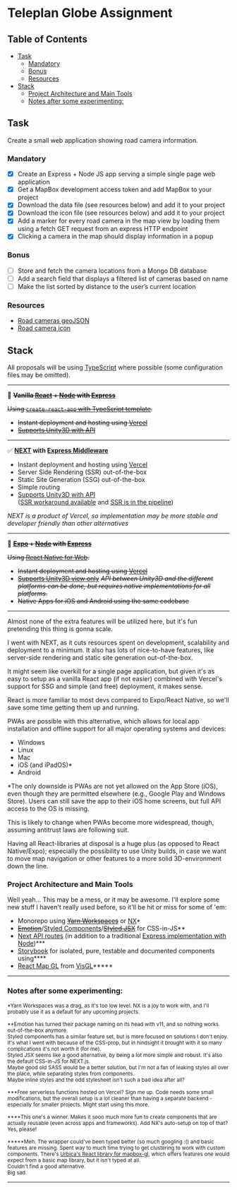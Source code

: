# Teleplan Globe Assignment <!-- omit in toc -->


## Table of Contents <!-- omit in toc -->

- [Task](#task)
  - [Mandatory](#mandatory)
  - [Bonus](#bonus)
  - [Resources](#resources)
- [Stack](#stack)
  - [Project Architecture and Main Tools](#project-architecture-and-main-tools)
  - [Notes after some experimenting:](#notes-after-some-experimenting)

## Task

Create a small web application showing road camera information.

### Mandatory

- [x] Create an Express + Node JS app serving a simple single page web application
- [x] Get a MapBox development access token and add MapBox to your project
- [x] Download the data file (see resources below) and add it to your project
- [x] Download the icon file (see resources below) and add it to your project
- [x] Add a marker for every road camera in the map view by loading them using a fetch GET
request from an express HTTP endpoint
- [x] Clicking a camera in the map should display information in a popup

### Bonus

- [ ] Store and fetch the camera locations from a Mongo DB database
- [ ] Add a search field that displays a filtered list of cameras based on name
- [ ] Make the list sorted by distance to the user’s current location

### Resources

- [Road cameras geoJSON](https://www.dropbox.com/sh/5cibj2j7idvuynw/AACxDaarpU0EI1GR-bG8xXoga?dl=0)
- [Road camera icon](https://www.dropbox.com/s/kvvpk3rq57jdskd/camera%402x.png?dl=0)

## Stack

All proposals will be using [TypeScript](https://www.typescriptlang.org/) where possible (some configuration files may be omitted).

---


🚫 **~~Vanilla [React](https://reactjs.org/) + [Node](https://docs.expo.io/workflow/web/) with [Express](https://expressjs.com/)~~**

~~Using [`create-react-app` with TypeScript template](https://create-react-app.dev/docs/adding-typescript/).~~

- ~~Instant deployment and hosting using [Vercel](https://vercel.com/)~~
- ~~[Supports Unity3D with API](https://www.npmjs.com/package/react-unity-webgl)~~

---

✅ **[NEXT](https://nextjs.org/) with [Express Middleware](https://nextjs.org/docs/api-routes/api-middlewares)**

- Instant deployment and hosting using [Vercel](https://vercel.com/)
- Server Side Rendering (SSR) out-of-the-box
- Static Site Generation (SSG) out-of-the-box
- Simple routing 
- [Supports Unity3D with API](https://www.npmjs.com/package/react-unity-webgl)  
([SSR workaround available](https://github.com/jeffreylanters/react-unity-webgl/issues/139#issuecomment-790525055) and [SSR is in the pipeline](https://github.com/jeffreylanters/react-unity-webgl/issues/139#issuecomment-790476259))

_NEXT is a product of Vercel, so implementation may be more stable and developer friendly than other alternatives_

---

🚫 **~~[Expo](https://expo.io/) + [Node](https://docs.expo.io/workflow/web/) with [Express](https://expressjs.com/)~~**

~~Using [React Native for Web](https://docs.expo.io/workflow/web/).~~

- ~~Instant deployment and hosting using [Vercel](https://vercel.com/)~~
- ~~[Supports Unity3D view only](https://www.npmjs.com/package/react-unity-webgl)~~
~~_API between Unity3D and the different platforms can be done, but requires native implementations for all platforms._~~
- ~~Native Apps for iOS and Android using the same codebase~~

---

Almost none of the extra features will be utilized here, but it's fun pretending this thing is gonna scale. 

I went with NEXT, as it cuts resources spent on development, scalability and deployment to a minimum. It also has lots of nice-to-have features, like server-side rendering and static site generation out-of-the-box.

It might seem like overkill for a single page application, but given it's as easy to setup as a vanilla React app (if not easier) combined with Vercel's support for SSG and simple (and free) deployment, it makes sense.

React is more familiar to most devs compared to Expo/React Native, so we'll save some time getting them up and running.

PWAs are possible with this alternative, which allows for local app installation and offline support for all major operating systems and devices:

- Windows
- Linux
- Mac
- iOS (and iPadOS)\*
- Android

\*The only downside is PWAs are not yet allowed on the App Store (iOS), even though they are permitted elsewhere (e.g., Google Play and Windows Store). Users can still save the app to their iOS home screens, but full API access to the OS is missing.

This is likely to change when PWAs become more widespread, though, assuming antitrust laws are following suit.

Having all React-libraries at disposal is a huge plus (as opposed to React Native/Expo); especially the possibility to use Unity builds, in case we want to move map navigation or other features to a more solid 3D-environment down the line.

### Project Architecture and Main Tools

Well yeah... This may be a mess, or it may be awesome. I'll explore some new stuff I haven't really used before, so it'll be hit or miss for some of 'em:

- Monorepo using ~~[Yarn Workspaces](https://classic.yarnpkg.com/en/docs/workspaces/)~~ or [NX](https://nx.dev/)\*
- ~~[Emotion](https://emotion.sh/docs/introduction)~~/[Styled Components](https://styled-components.com/)/~~[Styled JSX](https://www.npmjs.com/package/styled-jsx)~~ for CSS-in-JS\*\*
- [Next API routes](https://vercel.com/guides/using-express-with-vercel) (in addition to a traditional [Express implementation with Node](https://expressjs.com/))***
- [Storybook](https://storybook.js.org/) for isolated, pure, testable and documented components using****
- [React Map GL](https://github.com/visgl/react-map-gl) from [VisGL](https://github.com/visgl)*****

---

### Notes after some experimenting:

<small>*Yarn Workspaces was a drag, as it's too low level. NX is a joy to work with, and I'll probably use it as a default for any upcoming projects.</small>

<small>**Emotion has turned their package naming on its head with v11, and so nothing works out-of-the-box anymore.   
Styled components has a similar feature set, but is more focused on solutions I don't enjoy. It's what I went with because of the CSS-prop, but in hindsight it brought with it so many complications it's not worth it (for me).  
Styled JSX seems like a good alternative, by being a lot more simple and robust. It's also the default CSS-in-JS for NEXT.js.  
Maybe good old SASS would be a better solution, but I'm not a fan of leaking styles all over the place, while separating styles from components.  
Maybe inline styles and the odd stylesheet isn't such a bad idea after all?
</small>

<small>***Free serverless functions hosted on Vercel? Sign me up. Code needs some small modifications, but the overall setup is a lot cleaner than having a separate backend - especially for smaller projects. Might start using this more.</small>

<small>****This one's a winner. Makes it sooo much more fun to create components that are actually reusable (even across apps and frameworks). Add NX's auto-setup on top of that? Yes, please!</small>

<small>*****Meh. The wrapper could've been typed better (so much googling :() and basic features are missing. Spent way to much time trying to get clustering to work with custom components. There's <a href="https://github.com/urbica/react-map-gl">Urbica's React library for mapbox-gl</a>, which offers features one would expect from a basic map library, but it isn't typed at all.  
Couldn't find a good alternative.  
Big sad.</small>

---

